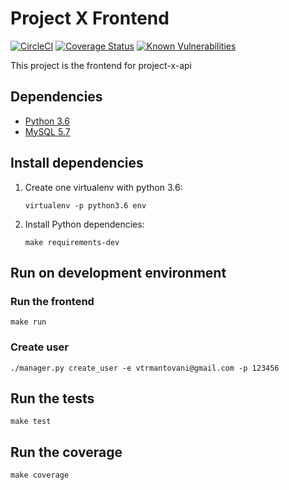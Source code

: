 # Project X  Frontend #
[![CircleCI](https://circleci.com/gh/vtrmantovani/project-x-front.svg?style=svg)](https://circleci.com/gh/vtrmantovani/project-x-front)
[![Coverage Status](https://coveralls.io/repos/github/vtrmantovani/project-x-front/badge.svg)](https://coveralls.io/github/vtrmantovani/project-x-front)
[![Known Vulnerabilities](https://snyk.io/test/github/vtrmantovani/project-x-front/badge.svg?targetFile=requirements.txt)](https://snyk.io/test/github/vtrmantovani/project-x-front?targetFile=requirements.txt)

This project is the frontend for project-x-api

## Dependencies
 - [Python 3.6](https://www.python.org/downloads/)
 - [MySQL 5.7](https://www.mysql.com/downloads/)

 
## Install dependencies

 1. Create one  virtualenv with python 3.6:
    ```
    virtualenv -p python3.6 env
    ```
 2. Install Python dependencies:
    ```
    make requirements-dev
    ```

## Run on development environment

### Run the frontend

```
make run
```

### Create user

```
./manager.py create_user -e vtrmantovani@gmail.com -p 123456
```


## Run the tests

```
make test
```

## Run the coverage

```
make coverage
```